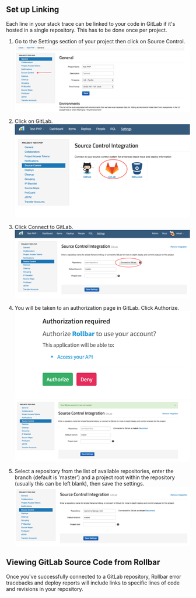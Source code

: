 ## Set up Linking
Each line in your stack trace can be linked to your code in GitLab if it's hosted in a single repository. This has to be done once per project.

1. Go to the Settings section of your project then click on Source Control.
![](../images/tools/gitlab/gitlab1.png)

2. Click on GitLab.
![](../images/tools/gitlab/gitlab2.png)

3. Click Connect to GitLab.
![](../images/tools/gitlab/gitlab3.png)

4. You will be taken to an authorization page in GitLab. Click Authorize.
![](../images/tools/gitlab/gitlab4.png)
![](../images/tools/gitlab/gitlab5.png)

5. Select a repository from the list of available repositories, enter the branch (default is 'master') and a project root within the repository (usually this can be left blank), then save the settings.
![](../images/tools/gitlab/gitlab6.png)

## Viewing GitLab Source Code from Rollbar
Once you've successfully connected to a GitLab repository, Rollbar error tracebacks and deploy reports will include links to specific lines of code and revisions in your repository.

